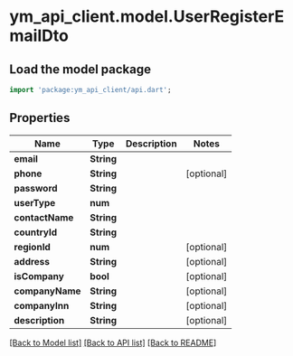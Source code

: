 # ym_api_client.model.UserRegisterEmailDto

## Load the model package
```dart
import 'package:ym_api_client/api.dart';
```

## Properties
Name | Type | Description | Notes
------------ | ------------- | ------------- | -------------
**email** | **String** |  | 
**phone** | **String** |  | [optional] 
**password** | **String** |  | 
**userType** | **num** |  | 
**contactName** | **String** |  | 
**countryId** | **String** |  | 
**regionId** | **num** |  | [optional] 
**address** | **String** |  | [optional] 
**isCompany** | **bool** |  | [optional] 
**companyName** | **String** |  | [optional] 
**companyInn** | **String** |  | [optional] 
**description** | **String** |  | [optional] 

[[Back to Model list]](../README.md#documentation-for-models) [[Back to API list]](../README.md#documentation-for-api-endpoints) [[Back to README]](../README.md)


